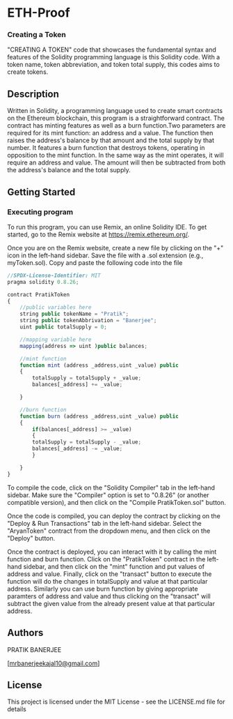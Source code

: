 
# ETH-Proof
### Creating a Token

"CREATING A TOKEN" code that showcases the fundamental syntax and features of the Solidity programming language is this Solidity code. With a token name, token abbreviation, and token total supply, this codes aims to create tokens.

## Description

Written in Solidity, a programming language used to create smart contracts on the Ethereum blockchain, this program is a straightforward contract. The contract has minting features as well as a burn function.Two parameters are required for its mint function: an address and a value. The function then raises the address's balance by that amount and the total supply by that number. It features a burn function that destroys tokens, operating in opposition to the mint function. In the same way as the mint operates, it will require an address and value. The amount will then be subtracted from both the address's balance and the total supply. 


## Getting Started

### Executing program

To run this program, you can use Remix, an online Solidity IDE. To get started, go to the Remix website at https://remix.ethereum.org/.

Once you are on the Remix website, create a new file by clicking on the "+" icon in the left-hand sidebar. Save the file with a .sol extension (e.g., myToken.sol). Copy and paste the following code into the file
```javascript
//SPDX-License-Identifier: MIT
pragma solidity 0.8.26;

contract PratikToken
{
    //public variables here
    string public tokenName = "Pratik";
    string public tokenAbbrivation = "Banerjee";
    uint public totalSupply = 0;

    //mapping variable here
    mapping(address => uint )public balances;

    //mint function
    function mint (address _address,uint _value) public
    {
        totalSupply = totalSupply + _value;
        balances[_address] += _value;

    }

    //burn function
    function burn (address _address,uint _value) public
    {
        if(balances[_address] >= _value)
        {
        totalSupply = totalSupply - _value;
        balances[_address] -= _value;
        }

    }
}

```





To compile the code, click on the "Solidity Compiler" tab in the left-hand sidebar. Make sure the "Compiler" option is set to "0.8.26" (or another compatible version), and then click on the "Compile PratikToken.sol" button.

Once the code is compiled, you can deploy the contract by clicking on the "Deploy & Run Transactions" tab in the left-hand sidebar. Select the "AryanToken" contract from the dropdown menu, and then click on the "Deploy" button.

Once the contract is deployed, you can interact with it by calling the mint function and burn function. Click on the "PratikToken" contract in the left-hand sidebar, and then click on the "mint" function and put values of address and value. Finally, click on the "transact" button to execute the function will do the changes in totalSupply and value at that particular address. Similarly you can use burn function by giving appropriate paramters of address and value and thus clicking on the "transact" will subtract the given value from the already present value at that particular address. 

## Authors

PRATIK BANERJEE  

[mrbanerjeekajal10@gmail.com]


## License

This project is licensed under the MIT License - see the LICENSE.md file for details

